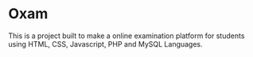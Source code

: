 # Oxam
This is a project built to make a online examination platform for students using HTML, CSS, Javascript, PHP and MySQL Languages.

